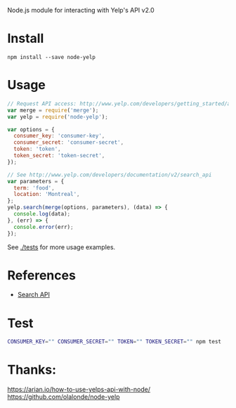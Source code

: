 Node.js module for interacting with Yelp's API v2.0

# Install

```
npm install --save node-yelp
```

# Usage

```javascript
// Request API access: http://www.yelp.com/developers/getting_started/api_access
var merge = require('merge');
var yelp = require('node-yelp');

var options = {
  consumer_key: 'consumer-key',
  consumer_secret: 'consumer-secret',
  token: 'token',
  token_secret: 'token-secret',
});

// See http://www.yelp.com/developers/documentation/v2/search_api
var parameters = {
  term: 'food',
  location: 'Montreal',
};
yelp.search(merge(options, parameters), (data) => {
  console.log(data);
}, (err) => {
  console.error(err);
});
```

See [./tests](./tests) for more usage examples.

# References

- [Search API](http://www.yelp.com/developers/documentation/v2/search_api)

# Test

```bash
CONSUMER_KEY="" CONSUMER_SECRET="" TOKEN="" TOKEN_SECRET="" npm test
```

# Thanks:
https://arian.io/how-to-use-yelps-api-with-node/
https://github.com/olalonde/node-yelp
